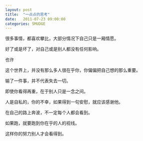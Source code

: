 ```yaml
---
layout: post
title:  "一点点的思考"
date:   2011-07-23 09:00:00
categories: SMUDGE
---
```


很多事情，都喜欢攀比，大部分情况下自己只是一厢情愿。



 



好了或是坏了，对自己或是别人都没有任何影响。



 



也许



 



这个世界上，并没有那么多人很在乎你，你偏偏把自己想的那么重要。



 



输了一件事，并不代表失去一切。



 



即使你看得再重，在于别人只是一念之间。



 



人是自私的，你的不幸，如果得到一句安慰，就应该感谢他。



 



在自己的路上奔波，不一定每个人都会看到。



 



如果跑，就要跑到你在乎的人的视线。



 



这样你的努力别人才会看得到。